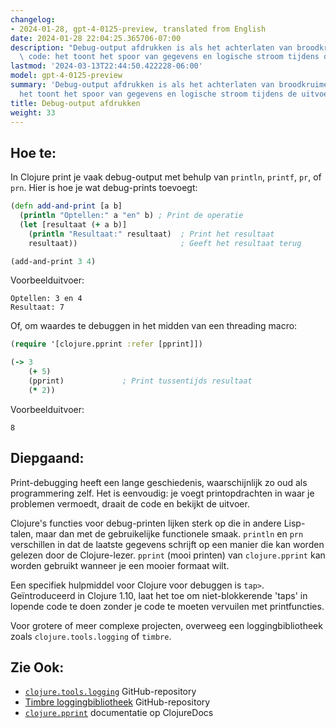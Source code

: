 ```yaml
---
changelog:
- 2024-01-28, gpt-4-0125-preview, translated from English
date: 2024-01-28 22:04:25.365706-07:00
description: "Debug-output afdrukken is als het achterlaten van broodkruimels in je\
  \ code: het toont het spoor van gegevens en logische stroom tijdens de uitvoering.\u2026"
lastmod: '2024-03-13T22:44:50.422228-06:00'
model: gpt-4-0125-preview
summary: 'Debug-output afdrukken is als het achterlaten van broodkruimels in je code:
  het toont het spoor van gegevens en logische stroom tijdens de uitvoering.'
title: Debug-output afdrukken
weight: 33
---
```


## Hoe te:
In Clojure print je vaak debug-output met behulp van `println`, `printf`, `pr`, of `prn`. Hier is hoe je wat debug-prints toevoegt:

```Clojure
(defn add-and-print [a b]
  (println "Optellen:" a "en" b) ; Print de operatie
  (let [resultaat (+ a b)]
    (println "Resultaat:" resultaat)  ; Print het resultaat
    resultaat))                       ; Geeft het resultaat terug

(add-and-print 3 4)
```
Voorbeelduitvoer:
```
Optellen: 3 en 4
Resultaat: 7
```

Of, om waardes te debuggen in het midden van een threading macro:

```Clojure
(require '[clojure.pprint :refer [pprint]])

(-> 3
    (+ 5)
    (pprint)             ; Print tussentijds resultaat
    (* 2))
```
Voorbeelduitvoer:
```
8
```

## Diepgaand:
Print-debugging heeft een lange geschiedenis, waarschijnlijk zo oud als programmering zelf. Het is eenvoudig: je voegt printopdrachten in waar je problemen vermoedt, draait de code en bekijkt de uitvoer.

Clojure's functies voor debug-printen lijken sterk op die in andere Lisp-talen, maar dan met de gebruikelijke functionele smaak. `println` en `prn` verschillen in dat de laatste gegevens schrijft op een manier die kan worden gelezen door de Clojure-lezer. `pprint` (mooi printen) van `clojure.pprint` kan worden gebruikt wanneer je een mooier formaat wilt.

Een specifiek hulpmiddel voor Clojure voor debuggen is `tap>`. Geïntroduceerd in Clojure 1.10, laat het toe om niet-blokkerende 'taps' in lopende code te doen zonder je code te moeten vervuilen met printfuncties.

Voor grotere of meer complexe projecten, overweeg een loggingbibliotheek zoals `clojure.tools.logging` of `timbre`.

## Zie Ook:
- [`clojure.tools.logging`](https://github.com/clojure/tools.logging) GitHub-repository
- [Timbre loggingbibliotheek](https://github.com/ptaoussanis/timbre) GitHub-repository
- [`clojure.pprint`](https://clojuredocs.org/clojure.pprint/pprint) documentatie op ClojureDocs
